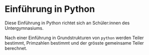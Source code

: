 # Einführung in Python
Diese Einführung in Python richtet sich an Schüler:innen des Untergymnasiums.

Nach einer Einführung in Grundstrukturen von `python` werden Teiler bestimmt, Primzahlen bestimmt und der grösste gemeinsame Teiler berechnet.
